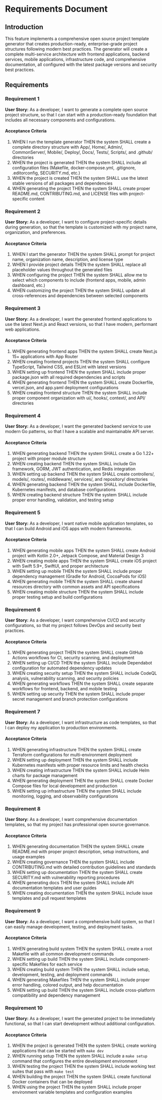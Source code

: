 # Requirements Document

## Introduction

This feature implements a comprehensive open source project template generator that creates production-ready, enterprise-grade project structures following modern best practices. The generator will create a complete multi-service architecture with frontend applications, backend services, mobile applications, infrastructure code, and comprehensive documentation, all configured with the latest package versions and security best practices.

## Requirements

### Requirement 1

**User Story:** As a developer, I want to generate a complete open source project structure, so that I can start with a production-ready foundation that includes all necessary components and configurations.

#### Acceptance Criteria

1. WHEN I run the template generator THEN the system SHALL create a complete directory structure with App/, Home/, Admin/, CommonServer/, Mobile/, Deploy/, Docs/, Tests/, Scripts/, and .github/ directories
2. WHEN the project is generated THEN the system SHALL include all configuration files (Makefile, docker-compose.yml, .gitignore, .editorconfig, SECURITY.md, etc.)
3. WHEN the project is created THEN the system SHALL use the latest stable versions of all packages and dependencies
4. WHEN generating the project THEN the system SHALL create proper README.md, CONTRIBUTING.md, and LICENSE files with project-specific content

### Requirement 2

**User Story:** As a developer, I want to configure project-specific details during generation, so that the template is customized with my project name, organization, and preferences.

#### Acceptance Criteria

1. WHEN I start the generator THEN the system SHALL prompt for project name, organization name, description, and license type
2. WHEN I provide project details THEN the system SHALL replace all placeholder values throughout the generated files
3. WHEN configuring the project THEN the system SHALL allow me to select which components to include (frontend apps, mobile, admin dashboard, etc.)
4. WHEN customizing the project THEN the system SHALL update all cross-references and dependencies between selected components

### Requirement 3

**User Story:** As a developer, I want the generated frontend applications to use the latest Next.js and React versions, so that I have modern, performant web applications.

#### Acceptance Criteria

1. WHEN generating frontend apps THEN the system SHALL create Next.js 15+ applications with App Router
2. WHEN creating frontend projects THEN the system SHALL configure TypeScript, Tailwind CSS, and ESLint with latest versions
3. WHEN setting up frontend THEN the system SHALL include proper package.json with all required dependencies and scripts
4. WHEN generating frontend THEN the system SHALL create Dockerfile, vercel.json, and app.yaml deployment configurations
5. WHEN creating frontend structure THEN the system SHALL include proper component organization with ui/, hooks/, context/, and API/ directories

### Requirement 4

**User Story:** As a developer, I want the generated backend service to use modern Go patterns, so that I have a scalable and maintainable API server.

#### Acceptance Criteria

1. WHEN generating backend THEN the system SHALL create a Go 1.22+ project with proper module structure
2. WHEN creating backend THEN the system SHALL include Gin framework, GORM, JWT authentication, and Redis integration
3. WHEN setting up backend THEN the system SHALL create controllers/, models/, routes/, middleware/, services/, and repository/ directories
4. WHEN generating backend THEN the system SHALL include Dockerfile, Kubernetes manifests, and database configurations
5. WHEN creating backend structure THEN the system SHALL include proper error handling, validation, and testing setup

### Requirement 5

**User Story:** As a developer, I want native mobile application templates, so that I can build Android and iOS apps with modern frameworks.

#### Acceptance Criteria

1. WHEN generating mobile apps THEN the system SHALL create Android project with Kotlin 2.0+, Jetpack Compose, and Material Design 3
2. WHEN creating mobile apps THEN the system SHALL create iOS project with Swift 5.9+, SwiftUI, and proper architecture
3. WHEN setting up mobile THEN the system SHALL include proper dependency management (Gradle for Android, CocoaPods for iOS)
4. WHEN generating mobile THEN the system SHALL create shared resources directory with common assets and API specifications
5. WHEN creating mobile structure THEN the system SHALL include proper testing setup and build configurations

### Requirement 6

**User Story:** As a developer, I want comprehensive CI/CD and security configurations, so that my project follows DevOps and security best practices.

#### Acceptance Criteria

1. WHEN generating project THEN the system SHALL create GitHub Actions workflows for CI, security scanning, and deployment
2. WHEN setting up CI/CD THEN the system SHALL include Dependabot configuration for automated dependency updates
3. WHEN creating security setup THEN the system SHALL include CodeQL analysis, vulnerability scanning, and security policies
4. WHEN generating workflows THEN the system SHALL create separate workflows for frontend, backend, and mobile testing
5. WHEN setting up security THEN the system SHALL include proper secret management and branch protection configurations

### Requirement 7

**User Story:** As a developer, I want infrastructure as code templates, so that I can deploy my application to production environments.

#### Acceptance Criteria

1. WHEN generating infrastructure THEN the system SHALL create Terraform configurations for multi-environment deployment
2. WHEN setting up deployment THEN the system SHALL include Kubernetes manifests with proper resource limits and health checks
3. WHEN creating infrastructure THEN the system SHALL include Helm charts for package management
4. WHEN generating deployment THEN the system SHALL create Docker Compose files for local development and production
5. WHEN setting up infrastructure THEN the system SHALL include monitoring, logging, and observability configurations

### Requirement 8

**User Story:** As a developer, I want comprehensive documentation templates, so that my project has professional open source governance.

#### Acceptance Criteria

1. WHEN generating documentation THEN the system SHALL create README.md with proper project description, setup instructions, and usage examples
2. WHEN creating governance THEN the system SHALL include CONTRIBUTING.md with detailed contribution guidelines and standards
3. WHEN setting up documentation THEN the system SHALL create SECURITY.md with vulnerability reporting procedures
4. WHEN generating docs THEN the system SHALL include API documentation templates and user guides
5. WHEN creating documentation THEN the system SHALL include issue templates and pull request templates

### Requirement 9

**User Story:** As a developer, I want a comprehensive build system, so that I can easily manage development, testing, and deployment tasks.

#### Acceptance Criteria

1. WHEN generating build system THEN the system SHALL create a root Makefile with all common development commands
2. WHEN setting up build THEN the system SHALL include component-specific Makefiles for each service
3. WHEN creating build system THEN the system SHALL include setup, development, testing, and deployment commands
4. WHEN generating Makefiles THEN the system SHALL include proper error handling, colored output, and help documentation
5. WHEN setting up build THEN the system SHALL include cross-platform compatibility and dependency management

### Requirement 10

**User Story:** As a developer, I want the generated project to be immediately functional, so that I can start development without additional configuration.

#### Acceptance Criteria

1. WHEN the project is generated THEN the system SHALL create working applications that can be started with `make dev`
2. WHEN running setup THEN the system SHALL include a `make setup` command that configures the entire development environment
3. WHEN testing the project THEN the system SHALL include working test suites that pass with `make test`
4. WHEN building the project THEN the system SHALL create functional Docker containers that can be deployed
5. WHEN using the project THEN the system SHALL include proper environment variable templates and configuration examples

